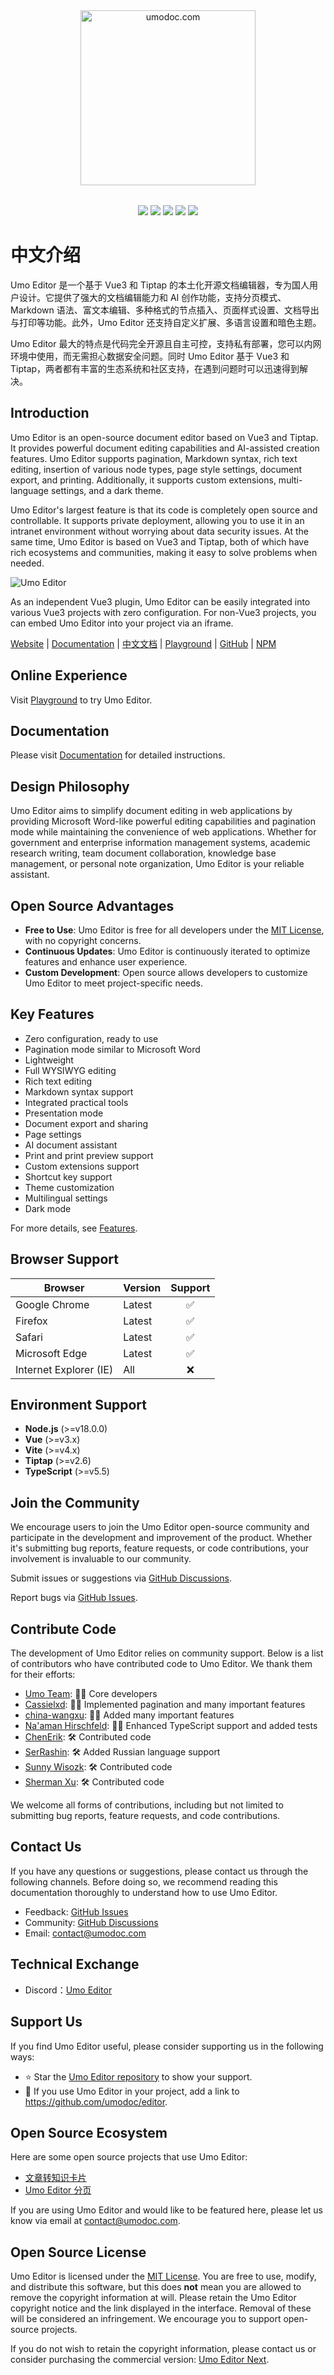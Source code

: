 <p style="text-align: center; margin: 2rem 0;">
<a href="https://umodoc.com" target="_blank"><img src="https://unpkg.com/@umoteam/editor-external@latest/static/logo.svg" alt="umodoc.com" width="280" /></a>
</p>

<p style="text-align: center;">
<a href="https://github.com/umodoc/editor/blob/main/LICENSE" target="_blank"><img src="https://img.shields.io/npm/l/@umoteam/editor" /></a>
<a href="https://www.npmjs.com/package/@umoteam/editor" target="_blank"><img src="https://img.shields.io/npm/v/@umoteam/editor" /></a>
<a href="https://www.npmjs.com/package/@umoteam/editor" target="_blank"><img src="https://img.shields.io/npm/d18m/@umoteam/editor" /></a>
<a href="https://www.npmjs.com/package/@umoteam/editor" target="_blank"><img src="https://img.shields.io/npm/unpacked-size/%40umoteam%2Feditor" /></a>
<a href="https://github.com/umodoc/editor/commits" target="_blank"><img src="https://img.shields.io/github/commit-activity/m/umodoc/editor" /></a>
</p>

# 中文介绍

Umo Editor 是一个基于 Vue3 和 Tiptap 的本土化开源文档编辑器，专为国人用户设计。它提供了强大的文档编辑能力和 AI 创作功能，支持分页模式、Markdown 语法、富文本编辑、多种格式的节点插入、页面样式设置、文档导出与打印等功能。此外，Umo Editor 还支持自定义扩展、多语言设置和暗色主题。

Umo Editor 最大的特点是代码完全开源且自主可控，支持私有部署，您可以内网环境中使用，而无需担心数据安全问题。同时 Umo Editor 基于 Vue3 和 Tiptap，两者都有丰富的生态系统和社区支持，在遇到问题时可以迅速得到解决。

## Introduction

Umo Editor is an open-source document editor based on Vue3 and Tiptap. It provides powerful document editing capabilities and AI-assisted creation features. Umo Editor supports pagination, Markdown syntax, rich text editing, insertion of various node types, page style settings, document export, and printing. Additionally, it supports custom extensions, multi-language settings, and a dark theme.

Umo Editor's largest feature is that its code is completely open source and controllable. It supports private deployment, allowing you to use it in an intranet environment without worrying about data security issues. At the same time, Umo Editor is based on Vue3 and Tiptap, both of which have rich ecosystems and communities, making it easy to solve problems when needed.

![Umo Editor](https://unpkg.com/@umoteam/editor-external@latest/static/umo-editor-en@2x.png)

As an independent Vue3 plugin, Umo Editor can be easily integrated into various Vue3 projects with zero configuration. For non-Vue3 projects, you can embed Umo Editor into your project via an iframe.

[Website](https://umodoc.com/en) | [Documentation](https://editor.umodoc.com/en/docs) | [中文文档](https://editor.umodoc.com/cn/docs) | [Playground](https://umodoc.com/en/demo) | [GitHub](https://github.com/umodoc/editor) | [NPM](https://www.npmjs.com/package/@umoteam/editor)

## Online Experience

Visit [Playground](https://umodoc.com/en/demo) to try Umo Editor.

## Documentation

Please visit [Documentation](https://editor.umodoc.com/en/docs) for detailed instructions.

## Design Philosophy

Umo Editor aims to simplify document editing in web applications by providing Microsoft Word-like powerful editing capabilities and pagination mode while maintaining the convenience of web applications. Whether for government and enterprise information management systems, academic research writing, team document collaboration, knowledge base management, or personal note organization, Umo Editor is your reliable assistant.

## Open Source Advantages

- **Free to Use**: Umo Editor is free for all developers under the [MIT License](https://github.com/umo-editor/umo-editor/blob/main/LICENSE), with no copyright concerns.
- **Continuous Updates**: Umo Editor is continuously iterated to optimize features and enhance user experience.
- **Custom Development**: Open source allows developers to customize Umo Editor to meet project-specific needs.

## Key Features

- Zero configuration, ready to use
- Pagination mode similar to Microsoft Word
- Lightweight
- Full WYSIWYG editing
- Rich text editing
- Markdown syntax support
- Integrated practical tools
- Presentation mode
- Document export and sharing
- Page settings
- AI document assistant
- Print and print preview support
- Custom extensions support
- Shortcut key support
- Theme customization
- Multilingual settings
- Dark mode

For more details, see [Features](https://editor.umodoc.com/en/docs/features).

## Browser Support

| Browser                | Version | Support |
| ---------------------- | ------- | :-----: |
| Google Chrome          | Latest  |   ✅    |
| Firefox                | Latest  |   ✅    |
| Safari                 | Latest  |   ✅    |
| Microsoft Edge         | Latest  |   ✅    |
| Internet Explorer (IE) | All     |   ❌    |

## Environment Support

- **Node.js** (>=v18.0.0)
- **Vue** (>=v3.x)
- **Vite** (>=v4.x)
- **Tiptap** (>=v2.6)
- **TypeScript** (>=v5.5)

## Join the Community

We encourage users to join the Umo Editor open-source community and participate in the development and improvement of the product. Whether it's submitting bug reports, feature requests, or code contributions, your involvement is invaluable to our community.

Submit issues or suggestions via [GitHub Discussions](https://github.com/umodoc/editor/discussions).

Report bugs via [GitHub Issues](https://github.com/umodoc/editor/issues).

## Contribute Code

The development of Umo Editor relies on community support. Below is a list of contributors who have contributed code to Umo Editor. We thank them for their efforts:

- [Umo Team](https://github.com/umodoc): 👨‍💻 Core developers
- [Cassielxd](https://github.com/Cassielxd): 💪🏻 Implemented pagination and many important features
- [china-wangxu](https://github.com/china-wangxu): 💪🏻 Added many important features
- [Na'aman Hirschfeld](https://github.com/Goldziher): 💪🏻 Enhanced TypeScript support and added tests
- [ChenErik](https://github.com/ChenErik): 🛠️ Contributed code
- [SerRashin](https://github.com/SerRashin): 🛠️ Added Russian language support
- [Sunny Wisozk](https://github.com/SunnyWisozk): 🛠️ Contributed code
- [Sherman Xu](https://github.com/xuzhenjun130): 🛠️ Contributed code

We welcome all forms of contributions, including but not limited to submitting bug reports, feature requests, and code contributions.

## Contact Us

If you have any questions or suggestions, please contact us through the following channels. Before doing so, we recommend reading this documentation thoroughly to understand how to use Umo Editor.

- Feedback: [GitHub Issues](https://github.com/umodoc/editor/issues)
- Community: [GitHub Discussions](https://github.com/umodoc/editor/discussions)
- Email: [contact@umodoc.com](mailto:contact@umodoc.com)

## Technical Exchange

- Discord：[Umo Editor](https://discord.gg/yBwBmm8e)

## Support Us

If you find Umo Editor useful, please consider supporting us in the following ways:

- ⭐ Star the [Umo Editor repository](https://github.com/umodoc/editor) to show your support.
- 🔗 If you use Umo Editor in your project, add a link to https://github.com/umodoc/editor.

## Open Source Ecosystem

Here are some open source projects that use Umo Editor:

- [文章转知识卡片](https://www.wordtocard.com/)
- [Umo Editor 分页](https://github.com/Cassielxd/umo-enhance)

If you are using Umo Editor and would like to be featured here, please let us know via email at [contact@umodoc.com](mailto:contact@umodoc.com).

## Open Source License

Umo Editor is licensed under the [MIT License](./LICENSE). You are free to use, modify, and distribute this software, but this does **not** mean you are allowed to remove the copyright information at will. Please retain the Umo Editor copyright notice and the link displayed in the interface. Removal of these will be considered an infringement. We encourage you to support open-source projects.

If you do not wish to retain the copyright information, please contact us or consider purchasing the commercial version: [Umo Editor Next](https://editor.umodoc.com/en/docs/next).
